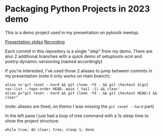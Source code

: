 Packaging Python Projects in 2023 demo
======================================

This is a demo project used in my presentation on pykonik meetup.

[Presentation slides](https://docs.google.com/presentation/d/1cSwpH_iNzyoa2HVrWqeVpnyIqHcPX0skfU2Cqe0W08k/edit?usp=sharing)
[Recording](https://youtu.be/o4bNyhbLWnw?t=5443)

Each commit in this repository is a single "step" from my demo. There are also 2 additional branches with a quick demo 
of setuptools-scm and poetry-dynamic-versioning (named accordingly)

If you're interested, I've used those 2 aliases to jump between commits in my presentation (note it only works on main branch):


    alias n='git reset --hard && git clean -fd . && git checkout $(git rev-list --topo-order HEAD..main | tail -1) && clear'
    alias p="git reset --hard && git clean -fd . && git checkout HEAD~1 && clear"

(note: aliases are fixed, on themo I was missing the `git reset --hard` part)

In the left pane I just had a loop of tree command with a 1s sleep time to show the project structure:

    while true; do clear; tree; sleep 1; done
